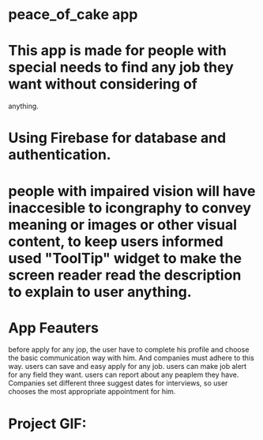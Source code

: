 # peace_of_cake app

# This app is made for people with special needs to find any job they want without considering of
anything.
# Using Firebase for database and authentication.
# people with impaired vision will have inaccesible to icongraphy to convey meaning or images or other visual content, to keep users informed used "ToolTip" widget to make the screen reader read the description to explain to user anything. 


# App Feauters
before apply for any jop, the user have to complete his profile and choose the basic communication way with him. And companies must adhere to this way.
users can save and easy apply for any job.
users can make job alert for any field they want.
users can report about any peaplem they have.
Companies set different three suggest dates for interviews, so user chooses the most appropriate appointment for him.

# Project GIF:

